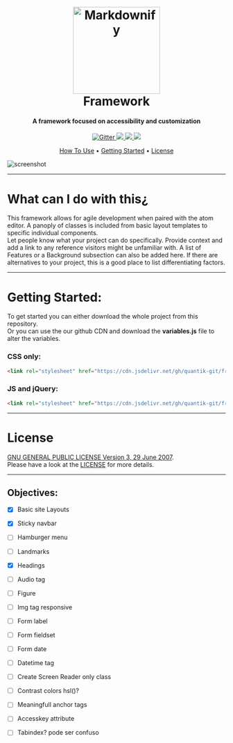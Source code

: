 <h1 align="center">
  <br>
  <a href="http://www.amitmerchant.com/electron-markdownify"><img src="https://raw.githubusercontent.com/amitmerchant1990/electron-markdownify/master/app/img/markdownify.png" alt="Markdownify" width="200"></a>
  <br>
  Framework
  <br>
</h1>

<h4 align="center">A framework focused on accessibility and customization</h4>

<p align="center">
  <a href="https://badge.fury.io/js/electron-markdownify">
    <img src="https://badge.fury.io/js/electron-markdownify.svg" alt="Gitter">
  </a>
  <a href="https://gitter.im/amitmerchant1990/electron-markdownify">
    <img src="https://badges.gitter.im/amitmerchant1990/electron-markdownify.svg">
  </a>
  <a href="https://saythanks.io/to/amitmerchant1990">
      <img src="https://img.shields.io/badge/SayThanks.io-%E2%98%BC-1EAEDB.svg">
  </a>
  <a href="https://www.paypal.me/AmitMerchant">
    <img src="https://img.shields.io/badge/$-donate-ff69b4.svg?maxAge=2592000&amp;style=flat">
  </a>
</p>

<p align="center">
  <a href="#what-can-i-do-with-this">How To Use</a> •
  <a href="#getting-started">Getting Started</a> •
  <a href="#license">License</a>
</p>

![screenshot](https://raw.githubusercontent.com/amitmerchant1990/electron-markdownify/master/app/img/markdownify.gif)

---
# What can I do with this&#191;
This framework allows for agile development when paired with the atom editor. A panoply of classes is included from basic layout templates to specific individual components.\
Let people know what your project can do specifically. Provide context and add a link to any reference visitors might be unfamiliar with. A list of Features or a Background subsection can also be added here. If there are alternatives to your project, this is a good place to list differentiating factors.

---
# Getting Started:
To get started you can either download the whole project from this repository.\
Or you can use the our github CDN and download the **variables.js** file to alter the variables.
### CSS only:
```HTML
<link rel="stylesheet" href="https://cdn.jsdelivr.net/gh/quantik-git/framework/Framework1.css">
```
### JS and jQuery:
```HTML
<link rel="stylesheet" href="https://cdn.jsdelivr.net/gh/quantik-git/framework/Framework1.css">
```

---
# License
[GNU GENERAL PUBLIC LICENSE Version 3, 29 June 2007](https://www.gnu.org/licenses/gpl-3.0.en.html).\
Please have a look at the [LICENSE](https://github.com/quantik-git/framework/blob/WIP/LICENSE) for more details.

---
## Objectives:
- [x] Basic site Layouts
- [x] Sticky navbar
- [ ] Hamburger menu
- [ ] Landmarks
- [x] Headings
- [ ] Audio tag
- [ ] Figure
- [ ] Img tag responsive
- [ ] Form label
- [ ] Form fieldset
- [ ] Form date
- [ ] Datetime tag
- [ ] Create Screen Reader only class
- [ ] Contrast colors hsl()?
- [ ] Meaningfull anchor tags
- [ ] Accesskey attribute
- [ ] Tabindex? pode ser confuso

